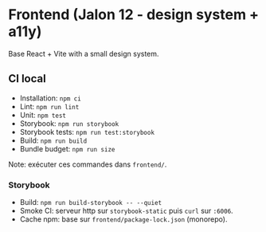 # Frontend (Jalon 12 - design system + a11y)

Base React + Vite with a small design system.

## CI local
- Installation: `npm ci`
- Lint: `npm run lint`
- Unit: `npm test`
- Storybook: `npm run storybook`
- Storybook tests: `npm run test:storybook`
- Build: `npm run build`
- Bundle budget: `npm run size`

Note: exécuter ces commandes dans `frontend/`.

### Storybook

* Build: `npm run build-storybook -- --quiet`
* Smoke CI: serveur http sur `storybook-static` puis `curl` sur `:6006`.
* Cache npm: base sur `frontend/package-lock.json` (monorepo).
